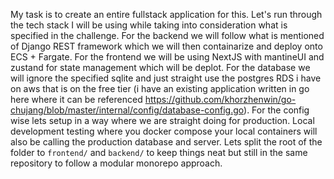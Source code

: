My task is to create an entire fullstack application for this. Let's run through the tech stack I will be using while taking into consideration what is specified in the challenge. For the backend we will follow what is mentioned of Django REST framework which we will then containarize and deploy onto ECS + Fargate. For the frontend we will be using NextJS with mantineUI and zustand for state management which will be deplot. For the database we will ignore the specified sqlite and just straight use the postgres RDS i have on aws that is on the free tier (i have an existing application written in go here where it can be referenced https://github.com/khorzhenwin/go-chujang/blob/master/internal/config/database-config.go). For the config wise lets setup in a way where we are straight doing for production. Local development testing where you docker compose your local containers will also be calling the production database and server. Lets split the root of the folder to `frontend/` and `backend/` to keep things neat but still in the same repository to follow a modular monorepo approach.